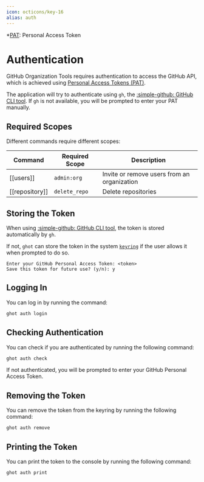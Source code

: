 ```yaml
---
icon: octicons/key-16
alias: auth
---
```

*[PAT]: Personal Access Token

# Authentication
GitHub Organization Tools requires authentication to access the GitHub API, which is achieved using [Personal Access Tokens (PAT)][pat].

[pat]: https://docs.github.com/en/authentication/keeping-your-account-and-data-secure/creating-a-personal-access-token

The application will try to authenticate using `gh`, the [:simple-github: GitHub CLI tool][gh].
If `gh` is not available, you will be prompted to enter your PAT manually.

[gh]: https://cli.github.com/


## Required Scopes
Different commands require different scopes:

| Command         | Required Scope                          | Description                                   |
|-----------------|-----------------------------------------|-----------------------------------------------|
| [[users]]       | `admin:org`                             | Invite or remove users from an organization   |
| [[repository]]  | `delete_repo`                           | Delete repositories                           |



## Storing the Token
When using [:simple-github: GitHub CLI tool][gh], the token is stored automatically by `gh`.

If not, `ghot` can store the token in the system [`keyring`][keyring]
if the user allows it when prompted to do so.

[keyring]: https://pypi.org/project/keyring/

```
Enter your GitHub Personal Access Token: <token>
Save this token for future use? (y/n): y
```


## Logging In
You can log in by running the command:

```bash
ghot auth login
```


## Checking Authentication
You can check if you are authenticated by running the following command:

```bash
ghot auth check
```

If not authenticated, you will be prompted to enter
your GitHub Personal Access Token.


## Removing the Token
You can remove the token from the keyring by running
the following command:

```bash
ghot auth remove
```

## Printing the Token
You can print the token to the console by running
the following command:

```bash
ghot auth print
```
